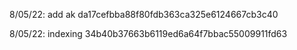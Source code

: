 
8/05/22: add ak da17cefbba88f80fdb363ca325e6124667cb3c40

8/05/22: indexing 34b40b37663b6119ed6a64f7bbac55009911fd63

